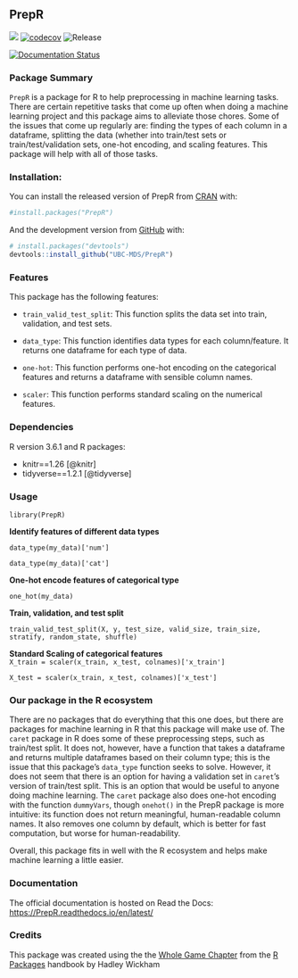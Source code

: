 
<!-- README.md is generated from README.Rmd. Please edit that file -->

## PrepR

<!-- badges: start -->

![](https://github.com/UBC-MDS/PrepR/workflows/build/badge.svg)
[![codecov](https://codecov.io/gh/UBC-MDS/PrepR/branch/master/graph/badge.svg)](https://codecov.io/gh/UBC-MDS/PrepR)
![Release](https://github.com/UBC-MDS/PrepR/workflows/Release/badge.svg)

[![Documentation
Status](https://readthedocs.org/projects/PrepR/badge/?version=latest)](https://PrepR.readthedocs.io/en/latest/?badge=latest)
<!-- badges: end -->

### Package Summary

`PrepR` is a package for R to help preprocessing in machine learning
tasks. There are certain repetitive tasks that come up often when doing
a machine learning project and this package aims to alleviate those
chores. Some of the issues that come up regularly are: finding the types
of each column in a dataframe, splitting the data (whether into
train/test sets or train/test/validation sets, one-hot encoding, and
scaling features. This package will help with all of those tasks.

### Installation:

You can install the released version of PrepR from
[CRAN](https://CRAN.R-project.org) with:

``` r
#install.packages("PrepR")
```

And the development version from [GitHub](https://github.com/) with:

``` r
# install.packages("devtools")
devtools::install_github("UBC-MDS/PrepR")
```

### Features

This package has the following features:

  - `train_valid_test_split`: This function splits the data set into
    train, validation, and test sets.

  - `data_type`: This function identifies data types for each
    column/feature. It returns one dataframe for each type of data.

  - `one-hot`: This function performs one-hot encoding on the
    categorical features and returns a dataframe with sensible column
    names.

  - `scaler`: This function performs standard scaling on the numerical
    features.

### Dependencies

R version 3.6.1 and R packages:

  - knitr==1.26 \[@knitr\]
  - tidyverse==1.2.1 \[@tidyverse\]

### Usage

`library(PrepR)`

**Identify features of different data types**

`data_type(my_data)['num']`

`data_type(my_data)['cat']`

**One-hot encode features of categorical type**

`one_hot(my_data)`

**Train, validation, and test split**

`train_valid_test_split(X, y, test_size, valid_size, train_size,
stratify, random_state, shuffle)`

**Standard Scaling of categorical features**  
`X_train = scaler(x_train, x_test, colnames)['x_train']`

`X_test = scaler(x_train, x_test, colnames)['x_test']`

### Our package in the R ecosystem

There are no packages that do everything that this one does, but there
are packages for machine learning in R that this package will make use
of. The `caret` package in R does some of these preprocessing steps,
such as train/test split. It does not, however, have a function that
takes a dataframe and returns multiple dataframes based on their column
type; this is the issue that this package’s `data_type` function seeks
to solve. However, it does not seem that there is an option for having a
validation set in `caret`’s version of train/test split. This is an
option that would be useful to anyone doing machine learning. The
`caret` package also does one-hot encoding with the function
`dummyVars`, though `onehot()` in the PrepR package is more intuitive:
its function does not return meaningful, human-readable column names. It
also removes one column by default, which is better for fast
computation, but worse for human-readability.

Overall, this package fits in well with the R ecosystem and helps make
machine learning a little easier.

### Documentation

The official documentation is hosted on Read the Docs:
<https://PrepR.readthedocs.io/en/latest/>

### Credits

This package was created using the the [Whole Game
Chapter](https://r-pkgs.org/whole-game.html) from the [R
Packages](https://r-pkgs.org/) handbook by Hadley Wickham
